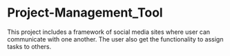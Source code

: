 # Project-Management_Tool
This project includes a framework of social media sites where user can communicate with one another. The user also get the functionality to assign  tasks to others.

